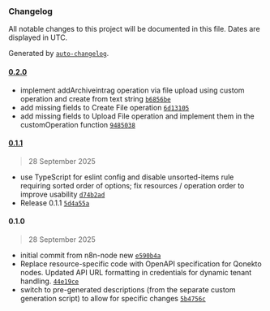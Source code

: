 ### Changelog

All notable changes to this project will be documented in this file. Dates are displayed in UTC.

Generated by [`auto-changelog`](https://github.com/CookPete/auto-changelog).

#### [0.2.0](https://github.com/supersonic-group/n8n-nodes-qonekto/compare/0.1.1...0.2.0)

- implement addArchiveintrag operation via file upload using custom operation and create from text string [`b6856be`](https://github.com/supersonic-group/n8n-nodes-qonekto/commit/b6856be08fb9332b074b8d38524d1ad35a3f25c6)
- add missing fields to Create File operation [`6d13105`](https://github.com/supersonic-group/n8n-nodes-qonekto/commit/6d131058e56099ddab348ca42d27bc384e798260)
- add missing fields to Upload File operation and implement them in the customOperation function [`9485038`](https://github.com/supersonic-group/n8n-nodes-qonekto/commit/9485038a2691d1bf9bcd45f78699255a35aa954f)

#### [0.1.1](https://github.com/supersonic-group/n8n-nodes-qonekto/compare/0.1.0...0.1.1)

> 28 September 2025

- use TypeScript for eslint config and disable unsorted-items rule requiring sorted order of options; fix resources / operation order to improve usability [`d74b2ad`](https://github.com/supersonic-group/n8n-nodes-qonekto/commit/d74b2adbbe044c0a8e426aac24a8a4a352a7a7d6)
- Release 0.1.1 [`5d4a55a`](https://github.com/supersonic-group/n8n-nodes-qonekto/commit/5d4a55a622c39c3844da3c7d74d4bccca9795059)

#### 0.1.0

> 28 September 2025

- initial commit from n8n-node new [`e590b4a`](https://github.com/supersonic-group/n8n-nodes-qonekto/commit/e590b4a2ddaad096755b76e30decec2df848cb3e)
- Replace resource-specific code with OpenAPI specification for Qonekto nodes. Updated API URL formatting in credentials for dynamic tenant handling. [`44e19ce`](https://github.com/supersonic-group/n8n-nodes-qonekto/commit/44e19ce4933652e9d57fbde42a2be9f2d563bd5b)
- switch to pre-generated descriptions (from the separate custom generation script) to allow for specific changes [`5b4756c`](https://github.com/supersonic-group/n8n-nodes-qonekto/commit/5b4756c78b076607cee09af2a7d59e6bd486892e)
